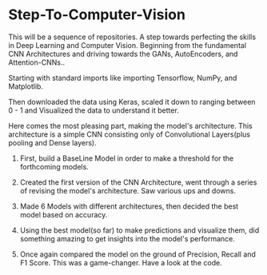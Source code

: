 # Step-To-Computer-Vision
This will be a sequence of repositories. A step towards perfecting the skills in Deep Learning and Computer Vision. Beginning from the fundamental CNN Architectures and driving towards the GANs, AutoEncoders, and Attention-CNNs..

Starting with standard imports like importing Tensorflow, NumPy, and Matplotlib. 

Then downloaded the data using Keras, scaled it down to ranging between 0 - 1 and Visualized the data to understand it better.

Here comes the most pleasing part, making the model's architecture.
This architecture is a simple CNN consisting only of Convolutional Layers(plus pooling and Dense layers). 

1. First, build a BaseLine Model in order to make a threshold for the forthcoming models.

2. Created the first version of the CNN Architecture, went through a series of revising the model's architecture. Saw various ups and downs.

3. Made 6 Models with different architectures, then decided the best model based on accuracy.

4. Using the best model(so far) to make predictions and visualize them, did something amazing to get insights into the model's performance.

5. Once again compared the model on the ground of Precision, Recall and F1 Score. This was a game-changer. Have a look at the code.
